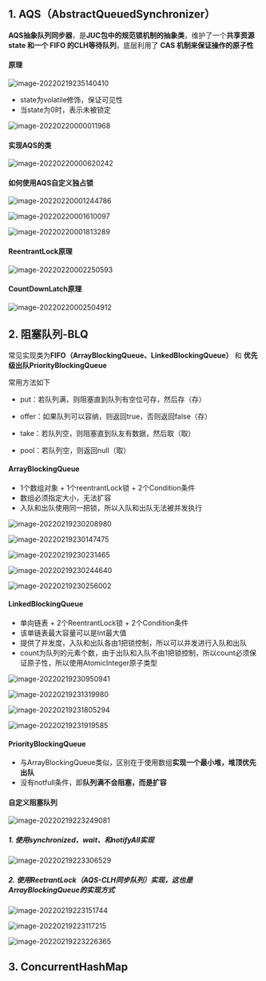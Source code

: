 



## 1. AQS（AbstractQueuedSynchronizer）

**AQS抽象队列同步器**，是**JUC包中的规范锁机制的抽象类**，维护了一个**共享资源 state 和一个 FIFO 的CLH等待队列**，底层利用了 **CAS 机制来保证操作的原子性**

#### 原理

![image-20220219235140410](images/image-20220219235140410.png)

- state为volatile修饰，保证可见性
- 当state为0时，表示未被锁定

![image-20220220000011968](images/image-20220220000011968.png)

#### 实现AQS的类

![image-20220220000620242](images/image-20220220000620242.png)

#### 如何使用AQS自定义独占锁

![image-20220220001244786](images/image-20220220001244786.png)

![image-20220220001610097](images/image-20220220001610097.png)

![image-20220220001813289](images/image-20220220001813289.png)

#### ReentrantLock原理

![image-20220220002250593](images/image-20220220002250593.png)

#### CountDownLatch原理

![image-20220220002504912](images/image-20220220002504912.png)







## 2. 阻塞队列-BLQ

常见实现类为**FIFO（ArrayBlockingQueue、LinkedBlockingQueue）** 和 **优先级出队PriorityBlockingQueue**

常用方法如下

- put：若队列满，则阻塞直到队列有空位可存，然后存（存）
- offer：如果队列可以容纳，则返回true，否则返回false（存）

- take：若队列空，则阻塞直到队友有数据，然后取（取）
- pool：若队列空，则返回null（取）

#### ArrayBlockingQueue

- 1个数组对象 + 1个reentrantLock锁 + 2个Condition条件
- 数组必须指定大小，无法扩容
- 入队和出队使用同一把锁，所以入队和出队无法被并发执行

![image-20220219230208980](images/image-20220219230208980.png)

![image-20220219230147475](images/image-20220219230147475.png)

![image-20220219230231465](images/image-20220219230231465.png)

![image-20220219230244640](images/image-20220219230244640.png)

![image-20220219230256002](images/image-20220219230256002.png)

#### LinkedBlockingQueue 

- 单向链表 + 2个ReentrantLock锁 + 2个Condition条件
- 该单链表最大容量可以是Int最大值
- 提供了并发度，入队和出队各由1把锁控制，所以可以并发进行入队和出队
- count为队列的元素个数，由于出队和入队不由1把锁控制，所以count必须保证原子性，所以使用AtomicInteger原子类型

![image-20220219230950941](images/image-20220219230950941.png)

![image-20220219231319980](images/image-20220219231319980.png)

![image-20220219231805294](images/image-20220219231805294.png)

![image-20220219231919585](images/image-20220219231919585.png)



#### PriorityBlockingQueue

- 与ArrayBlockingQueue类似，区别在于使用数组**实现一个最小堆，堆顶优先出队**
- 没有notfull条件，即**队列满不会阻塞，而是扩容**



#### 自定义阻塞队列

![image-20220219223249081](images/image-20220219223249081.png)

##### 1. 使用synchronized、wait、和notifyAll实现

![image-20220219223306529](images/image-20220219223306529.png)



##### 2. 使用ReetrantLock（AQS-CLH同步队列）实现，这也是ArrayBlockingQueue的实现方式

![image-20220219223151744](images/image-20220219223151744.png)

![image-20220219223117215](images/image-20220219223117215.png)

![image-20220219223226365](images/image-20220219223226365.png)



## 3. ConcurrentHashMap

